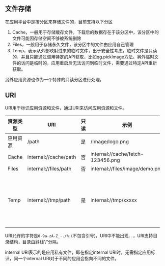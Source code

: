 ## 文件存储

在应用平台中是按分区来存储文件的，目前支持以下分区

1. Cache，一般用于存储缓存文件，下载后的数据存在于该分区中，该分区中的文件可能因存储空间不够被系统删除
2. Files，一般用于存储永久文件，该分区中的文件由应用自己管理
3. Temp，表示从外部映射过来的临时文件，出于安全性考虑，临时文件是只读的，并且只能通过调用特定的API获取，比如qg.pickImage方法。另外临时文件的访问是临时的，应用重启后无法访问到临时文件，需要通过特定API重新获取。

另外应用资源也作为一个特殊的只读分区进行处理。

## URI

URI用于标识应用资源和文件，通过URI来访问应用资源和文件。

| 资源类型  | URI                   | 只读   | 示例                                | 说明      |
| ----- | --------------------- | ---- | --------------------------------- | ------- |
| 应用资源  | /path                 | 是    | /Image/logo.png                | -       |
| Cache | internal://cache/path | 否    | internal://cache/fetch-123456.png | -       |
| Files | internal://files/path | 否    | internal://files/image/demo.png   | -       |
| Temp  | internal://tmp/path   | 是    | internal://tmp/xxxxx              | 由系统动态生成 |

URI允许的字符是`0-9a-zA-Z_-./%:`(不包含引号)，URI中不能出现`..`，URI支持目录结构，目录由斜线'/'分隔。

internal URI表示的是应用私有文件，即在指定internal URI时，无需指定应用标识，同一个internal URI对于不同的应用会指向不同的文件。

